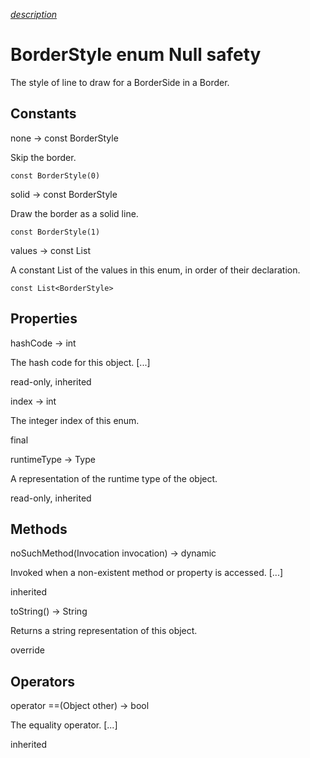 [*description*][description]

# BorderStyle enum Null safety #

The style of line to draw for a BorderSide in a Border.

## Constants ##

none → const BorderStyle

Skip the border.

`const BorderStyle(0)`

solid → const BorderStyle

Draw the border as a solid line.

`const BorderStyle(1)`

values → const List<BorderStyle>

A constant List of the values in this enum, in order of their declaration.

`const List<BorderStyle>`

## Properties ##

hashCode → int

The hash code for this object. \[...\]

read-only, inherited

index → int

The integer index of this enum.

final

runtimeType → Type

A representation of the runtime type of the object.

read-only, inherited

## Methods ##

noSuchMethod(Invocation invocation) → dynamic

Invoked when a non-existent method or property is accessed. \[...\]

inherited

toString() → String

Returns a string representation of this object.

override

## Operators ##

operator ==(Object other) → bool

The equality operator. \[...\]

inherited


[description]: https://github.com/flutter/flutter/blob/master/packages/flutter/lib/src/painting/borders.dart#L15